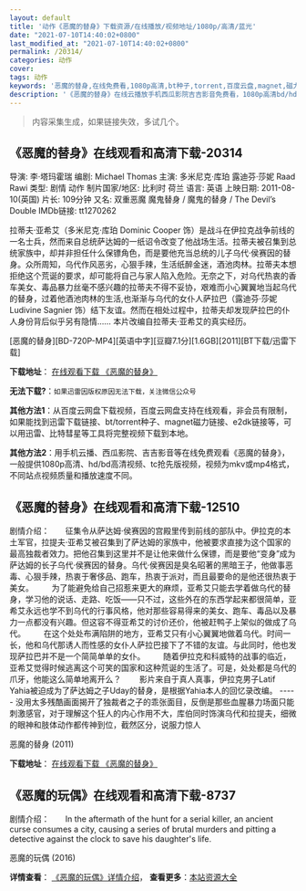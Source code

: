 ```yaml
---
layout: default
title: '动作《恶魔的替身》下载资源/在线播放/视频地址/1080p/高清/蓝光'
date: "2021-07-10T14:40:02+0800"
last_modified_at: "2021-07-10T14:40:02+0800"
permalink: /20314/
categories: 动作
cover:
tags: 动作
keywords: '恶魔的替身,在线免费看,1080p高清,bt种子,torrent,百度云盘,magnet,磁力链,迅雷下载资源'
description: '《恶魔的替身》在线云播放手机西瓜影院吉吉影音免费看，1080p高清bd/hd未删减完整版和tc抢先枪版，mkv/mp4格式，附带bt/torrent种子、magnet/磁力链、百度云盘、网盘资源迅雷下载链接'
---
```


>内容采集生成，如果链接失效，多试几个。


## 《恶魔的替身》在线观看和高清下载-20314

导演: 李·塔玛霍瑞 编剧: Michael Thomas 主演: 多米尼克·库珀 露迪芬·莎妮 Raad Rawi 类型: 剧情 动作 制片国家/地区: 比利时 荷兰 语言: 英语 上映日期: 2011-08-10(英国) 片长: 109分钟 又名: 双重恶魔 魔鬼替身 / 魔鬼的替身 / The Devil’s Double IMDb链接: tt1270262

拉蒂夫·亚希艾（多米尼克·库珀 Dominic Cooper 饰）是战斗在伊拉克战争前线的一名士兵，然而来自总统萨达姆的一纸诏令改变了他战场生活。拉蒂夫被召集到总统家族中，却并非担任什么保镖角色，而是要他充当总统的儿子乌代·侯赛因的替身。众所周知，乌代作风恶劣，心狠手辣，生活纸醉金迷，酒池肉林。拉蒂夫本想拒绝这个荒诞的要求，却可能将自己与家人陷入危险。无奈之下，对乌代热衷的香车美女、毒品暴力丝毫不感兴趣的拉蒂夫不得不妥协，艰难而小心翼翼地当起乌代的替身，过着他酒池肉林的生活,也渐渐与乌代的女仆人萨拉巴（露迪芬·莎妮 Ludivine Sagnier 饰）结下友谊。然而在相处过程中，拉蒂夫却发现萨拉巴的仆人身份背后似乎另有隐情…… 本片改编自拉蒂夫·亚希艾的真实经历。


[恶魔的替身][BD-720P-MP4][英语中字][豆瓣7.1分][1.6GB][2011][BT下载/迅雷下载]

**下载地址**： [在线观看下载 《恶魔的替身》](https://www.btdx8.com/torrent/the_devils_double_2011.html) 


**无法下载?**：`如果迅雷因版权原因无法下载，关注微信公众号 `

**其他方法1**：从百度云网盘下载视频，百度云网盘支持在线观看，非会员有限制，如果能找到迅雷下载链接、bt/torrent种子、magnet磁力链接、e2dk链接等，可以用迅雷、比特彗星等工具将完整视频下载到本地。

**其他方法2**：用手机云播、西瓜影院、吉吉影音等在线免费观看《恶魔的替身》，一般提供1080p高清、hd/bd高清视频、tc抢先版视频，视频为mkv或mp4格式，不同站点视频质量和播放速度不同。


## 《恶魔的替身》在线观看和高清下载-12510

剧情介绍：　　征集令从萨达姆·侯赛因的宫殿里传到前线的部队中。伊拉克的本土军官，拉提夫·亚希艾被召集到了萨达姆的家族中，他被要求直接为这个国家的最高独裁者效力。把他召集到这里并不是让他来做什么保镖，而是要他“变身”成为萨达姆的长子乌代·侯赛因的替身。乌代·侯赛因是臭名昭著的黑暗王子，他做事恶毒、心狠手辣，热衷于奢侈品、跑车，热衷于派对，而且最要命的是他还很热衷于美女。 　　为了能避免给自己招惹来更大的麻烦，亚希艾只能去学着做乌代的替身，学习他的说话、走路、吃饭——只不过，这些外在的东西学起来都很简单，亚希艾永远也学不到乌代的行事风格，他对那些容易得来的美女、跑车、毒品以及暴力一点都没有兴趣。但这容不得亚希艾的讨价还价，他被赶鸭子上架似的做成了乌代。 　　在这个处处布满陷阱的地方，亚希艾只有小心翼翼地做着乌代。时间一长，他和乌代那诱人而性感的女仆人萨拉巴接下了不错的友谊。与此同时，他也发现萨拉巴并不是一个简简单单的女仆。 　　随着伊拉克和科威特的战事的临近，亚希艾觉得时候逃离这个可笑的国家和这种荒诞的生活了。可是，处处都是乌代的爪牙，他能这么简单地离开么？ 　　影片来自于真人真事，伊拉克男子Latif Yahia被迫成为了萨达姆之子Uday的替身，是根据Yahia本人的回忆录改编。 ----- 没用太多残酷画面揭开了独裁者之子的乖张面目，反倒是那些血腥暴力场面只能刺激感官，对于理解这个狂人的内心作用不大，库伯同时饰演乌代和拉提夫，细微的眼神和肢体动作都传神到位，截然区分，说服力惊人


恶魔的替身 (2011)

**下载地址**： [在线观看下载 《恶魔的替身》](https://www.btbtdy.me/btdy/dy6852.html) 


## 《恶魔的玩偶》在线观看和高清下载-8737

剧情介绍：　　In the aftermath of the hunt for a serial killer, an ancient curse consumes a city, causing a series of brutal murders and pitting a detective against the clock to save his daughter's life.


恶魔的玩偶 (2016)

**详情查看**： [《恶魔的玩偶》详情介绍](/movie/8737/)， **查看更多**：[本站资源大全](/movie/t/all/)

